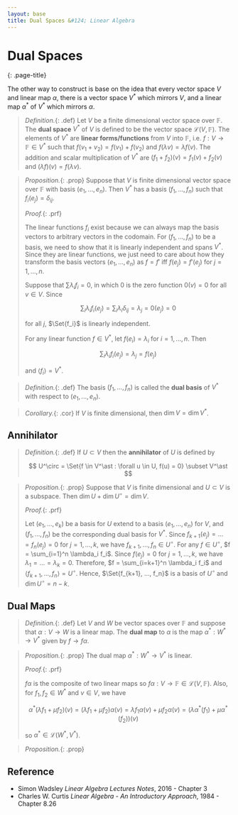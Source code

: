 ```yaml
---
layout: base
title: Dual Spaces &#124; Linear Algebra
---
```


# Dual Spaces
{: .page-title}

The other way to construct is base on the idea that every vector space $V$ and linear map $\alpha$,
there is a vector space $V^\ast$ which mirrors $V$, and a linear map $\alpha^\ast$ of $V^\ast$ which mirrors $\alpha$.

> *Definition.*{: .def}
> Let $V$ be a finite dimensional vector space over $\mathbb{F}$.
> The **dual space** $V^\ast$ of $V$ is defined to be the vector space $\mathcal{L}(V, \mathbb{F})$.
> The elements of $V^\ast$ are **linear forms/functions** from $V$ into $\mathbb{F}$,
> i.e. $f: V \to \mathbb{F} \in V^\ast$ such that $f(v_1 + v_2) = f(v_1) + f(v_2)$ and $f(\lambda v) = \lambda f(v)$.
> The addition and scalar multiplication of $V^\ast$ are $(f_1 + f_2)(v) = f_1(v) + f_2(v)$ and $(\lambda f)(v) = f(\lambda v)$.

> *Proposition.*{: .prop}
> Suppose that $V$ is finite dimensional vector space over $\mathbb{F}$ with basis $(e_1, ..., e_n)$.
> Then $V^\ast$ has a basis $(f_1, ..., f_n)$ such that $f_i(e_j) = \delta_{ij}$.
>
> *Proof.*{: .prf}
>
> The linear functions ${f_i}$ exist because we can always map the basis vectors to arbitrary vectors in the codomain.
> For $(f_1, ..., f_n)$ to be a basis, we need to show that it is linearly independent and spans $V^\ast$.
> Since they are linear functions, we just need to care about how they transform the basis vectors $(e_1, ..., e_n)$ as
> $f = f'$ iff $f(e_j) = f'(e_j)$ for $j = 1, ..., n$.
>
> Suppose that $\sum \lambda_i f_i = 0$, in which $0$ is the zero function $0(v) = 0$ for all $v \in V$.
> Since
>
> $$
  \sum_i \lambda_i f_i(e_j) = \sum_i \lambda_i \delta_{ij} = \lambda_j = 0(e_j) = 0
  $$
>
> for all $j$, $\Set{f_i}$ is linearly independent.
>
> For any linear function $f \in V^\ast$, let $f(e_i) = \lambda_i$ for $i = 1, ..., n$. Then
>
> $$
  \sum_i \lambda_i f_i(e_j) = \lambda_j = f(e_j)
  $$
>
> and $\langle f_i \rangle = V^\ast$.

> *Definition.*{: .def}
> The basis $(f_1, ..., f_n)$ is called the **dual basis** of $V^\ast$ with respect to $(e_1, ..., e_n)$.

> *Corollary.*{: .cor}
> If $V$ is finite dimensional, then $\dim V = \dim V^\ast$.

## Annihilator

> *Definition.*{: .def}
> If $U \subset V$ then the **annihilator** of $U$ is defined by
>
> $$
  U^\circ = \Set{f \in V^\ast : \forall u \in U, f(u) = 0} \subset V^\ast
  $$

> *Proposition.*{: .prop}
> Suppose that $V$ is finite dimensional and $U \subset V$ is a subspace.
> Then $\dim U + \dim U^\circ = \dim V$.
>
> *Proof.*{: .prf}
>
> Let $(e_1, ..., e_k)$ be a basis for $U$ extend to a basis $(e_1, ..., e_n)$ for $V$, and $(f_1, ..., f_n)$ be the corresponding dual basis for $V^\ast$.
> Since $f_{k+1}(e_j) = ... = f_n(e_j) = 0$ for $j = 1, ..., k$, we have $f_{k+1}, ..., f_n \in U^\circ$.
> For any $f \in U^\circ$, $f = \sum_{i=1}^n \lambda_i f_i$. Since $f(e_j) = 0$ for $j = 1, ..., k$, we have $\lambda_1 = ... = \lambda_k = 0$.
> Therefore, $f = \sum_{i=k+1}^n \lambda_i f_i$ and $\langle f_{k+1}, ..., f_n \rangle = U^\circ$.
> Hence, $\Set{f_{k+1}, ..., f_n}$ is a basis of $U^\circ$ and $\dim U^\circ = n - k$.

## Dual Maps

> *Definition.*{: .def}
> Let $V$ and $W$ be vector spaces over $\mathbb{F}$ and suppose that $\alpha: V \to W$ is a linear map.
> The **dual map** to $\alpha$ is the map $\alpha^\ast: W^\ast \to V^\ast$ given by $f \to f\alpha$.

> *Proposition.*{: .prop}
> The dual map $\alpha^\ast: W^\ast \to V^\ast$ is linear.
>
> *Proof.*{: .prf}
>
> $f\alpha$ is the composite of two linear maps so $f\alpha: V \to \mathbb{F} \in \mathcal{L}(V, \mathbb{F})$.
> Also, for $f_1, f_2 \in W^\ast$ and $v \in V$, we have
>
> $$
  \alpha^\ast(\lambda f_1 + \mu f_2)(v) = (\lambda f_1 + \mu f_2)\alpha(v) = \lambda f_1 \alpha(v) + \mu f_2 \alpha(v) = (\lambda \alpha^\ast(f_1) + \mu \alpha^\ast(f_2))(v)
  $$
>
> so $\alpha^\ast \in \mathcal{L}(W^\ast, V^\ast)$.

> *Proposition.*{: .prop}

## Reference

* Simon Wadsley _Linear Algebra Lectures Notes_, 2016 - Chapter 3
* Charles W. Curtis _Linear Algebra - An Introductory Approach_, 1984 - Chapter 8.26
